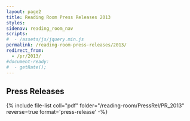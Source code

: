 ```yaml
---
layout: page2
title: Reading Room Press Releases 2013
styles:
sidenav: reading_room_nav
scripts:
#  - /assets/js/jquery.min.js
permalink: /reading-room-press-releases/2013/
redirect_from:
  - /pr/2013/
#document-ready:
#  - getRate();
---
```


## Press Releases

{% include file-list coll="pdf" folder="/reading-room/PressRel/PR_2013" reverse=true format='press-release' -%}

<!-- CONTENT END -->
